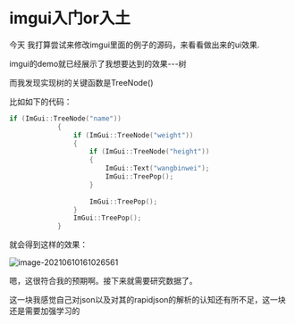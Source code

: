# imgui入门or入土

今天 我打算尝试来修改imgui里面的例子的源码，来看看做出来的ui效果.

imgui的demo就已经展示了我想要达到的效果---树

而我发现实现树的关键函数是TreeNode()

比如如下的代码：

```c++
if (ImGui::TreeNode("name"))
            {
                if (ImGui::TreeNode("weight"))
                {
                    if (ImGui::TreeNode("height"))
                    {
                        ImGui::Text("wangbinwei");
                        ImGui::TreePop();
                    }
                      
                    ImGui::TreePop();
                }
                ImGui::TreePop();
            }
```

就会得到这样的效果：

![image-20210610161026561](C:\Users\wangbinwei\AppData\Roaming\Typora\typora-user-images\image-20210610161026561.png)

嗯，这很符合我的预期啊。接下来就需要研究数据了。

这一块我感觉自己对json以及对其的rapidjson的解析的认知还有所不足，这一块还是需要加强学习的